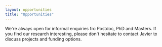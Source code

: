 ```yaml
---
layout: opportunities
title: "Opportunities"
---
```


We're always open for informal enquiries fro Postdoc, PhD and Masters. If you find our research interesting, please don't hesitate to contact Javier to discuss projects and funding options.
